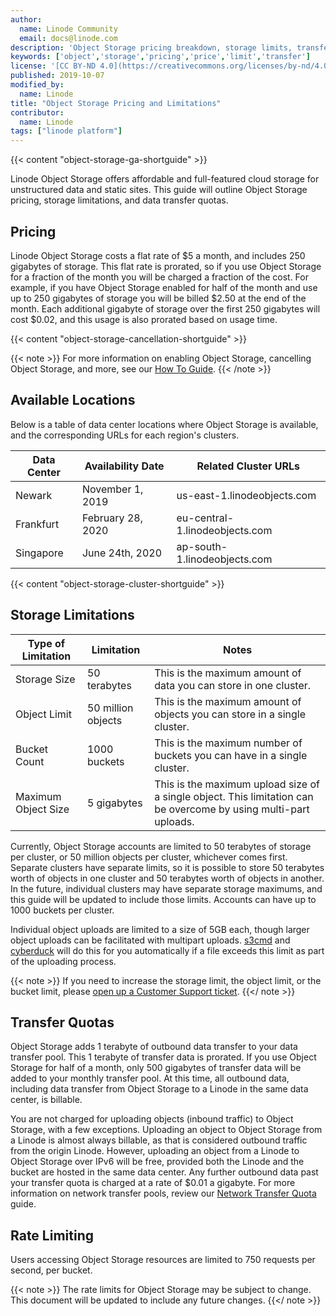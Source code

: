 ```yaml
---
author:
  name: Linode Community
  email: docs@linode.com
description: 'Object Storage pricing breakdown, storage limits, transfer quotas, and other pertinent information.'
keywords: ['object','storage','pricing','price','limit','transfer']
license: '[CC BY-ND 4.0](https://creativecommons.org/licenses/by-nd/4.0)'
published: 2019-10-07
modified_by:
  name: Linode
title: "Object Storage Pricing and Limitations"
contributor:
  name: Linode
tags: ["linode platform"]
---
```


{{< content "object-storage-ga-shortguide" >}}

Linode Object Storage offers affordable and full-featured cloud storage for unstructured data and static sites. This guide will outline Object Storage pricing, storage limitations, and data transfer quotas.

## Pricing

Linode Object Storage costs a flat rate of $5 a month, and includes 250 gigabytes of storage. This flat rate is prorated, so if you use Object Storage for a fraction of the month you will be charged a fraction of the cost. For example, if you have Object Storage enabled for half of the month and use up to 250 gigabytes of storage you will be billed $2.50 at the end of the month. Each additional gigabyte of storage over the first 250 gigabytes will cost $0.02, and this usage is also prorated based on usage time.

{{< content "object-storage-cancellation-shortguide" >}}

{{< note >}}
For more information on enabling Object Storage, cancelling Object Storage, and more, see our [How To Guide](/docs/platform/object-storage/how-to-use-object-storage/#enable-object-storage).
{{< /note >}}

## Available Locations

Below is a table of data center locations where Object Storage is available, and the corresponding URLs for each region's clusters.

| Data Center | Availability Date | Related Cluster URLs |
| ------------| ------------------| ---------------------|
| Newark | November 1, 2019 | us-east-1.linodeobjects.com |
| Frankfurt | February 28, 2020 | eu-central-1.linodeobjects.com |
| Singapore | June 24th, 2020 | ap-south-1.linodeobjects.com |

{{< content "object-storage-cluster-shortguide" >}}

## Storage Limitations

| Type of Limitation | Limitation|  Notes |
| ---------- | ------ | --- |
| Storage Size | 50 terabytes | This is the maximum amount of data you can store in one cluster. |
| Object Limit | 50 million objects | This is the maximum amount of objects you can store in a single cluster. |
| Bucket Count | 1000 buckets | This is the maximum number of buckets you can have in a single cluster. |
| Maximum Object Size | 5 gigabytes | This is the maximum upload size of a single object. This limitation can be overcome by using multi-part uploads. |

Currently, Object Storage accounts are limited to 50 terabytes of storage per cluster, or 50 million objects per cluster, whichever comes first. Separate clusters have separate limits, so it is possible to store 50 terabytes worth of objects in one cluster and 50 terabytes worth of objects in another.  In the future, individual clusters may have separate storage maximums, and this guide will be updated to include those limits. Accounts can have up to 1000 buckets per cluster.

Individual object uploads are limited to a size of 5GB each, though larger object uploads can be facilitated with multipart uploads. [s3cmd](/docs/platform/object-storage/how-to-use-object-storage/#s3cmd) and [cyberduck](/docs/platform/object-storage/how-to-use-object-storage/#cyberduck) will do this for you automatically if a file exceeds this limit as part of the uploading process.

{{< note >}}
If you need to increase the storage limit, the object limit, or the bucket limit, please [open up a Customer Support ticket](https://www.linode.com/docs/platform/billing-and-support/support/#contacting-linode-support).
{{</ note >}}

## Transfer Quotas

Object Storage adds 1 terabyte of outbound data transfer to your data transfer pool. This 1 terabyte of transfer data is prorated. If you use Object Storage for half of a month, only 500 gigabytes of transfer data will be added to your monthly transfer pool. At this time, all outbound data, including data transfer from Object Storage to a Linode in the same data center, is billable.

You are not charged for uploading objects (inbound traffic) to Object Storage, with a few exceptions. Uploading an object to Object Storage from a Linode is almost always billable, as that is considered outbound traffic from the origin Linode. However, uploading an object from a Linode to Object Storage over IPv6 will be free, provided both the Linode and the bucket are hosted in the same data center.  Any further outbound data past your transfer quota is charged at a rate of $0.01 a gigabyte. For more information on network transfer pools, review our [Network Transfer Quota](https://linode.com/docs/platform/billing-and-support/network-transfer-quota/) guide.

## Rate Limiting

Users accessing Object Storage resources are limited to 750 requests per second, per bucket.

{{< note >}}
The rate limits for Object Storage may be subject to change. This document will be updated to include any future changes.
{{</ note >}}
